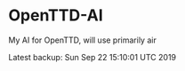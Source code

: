 # OpenTTD-AI
My AI for OpenTTD, will use primarily air

Latest backup: Sun Sep 22 15:10:01 UTC 2019
